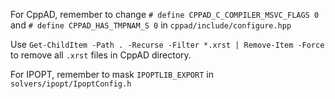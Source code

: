 For CppAD, remember to change `# define CPPAD_C_COMPILER_MSVC_FLAGS 0` and `# define CPPAD_HAS_TMPNAM_S 0` in `cppad/include/configure.hpp`

Use `Get-ChildItem -Path . -Recurse -Filter *.xrst | Remove-Item -Force` to remove all `.xrst` files in CppAD directory.

For IPOPT, remember to mask `IPOPTLIB_EXPORT` in `solvers/ipopt/IpoptConfig.h`